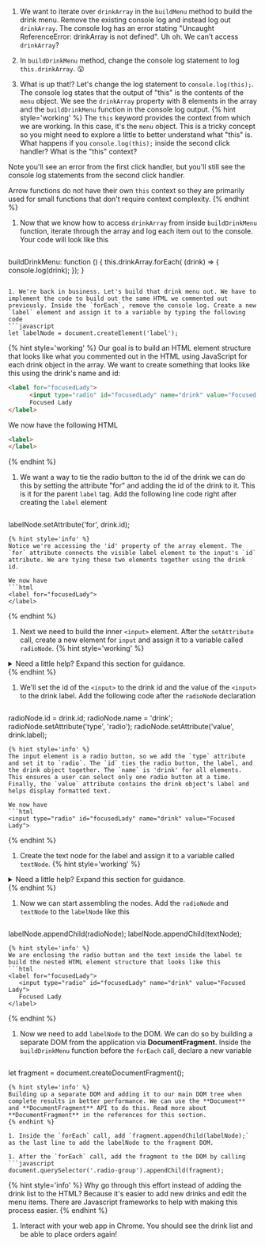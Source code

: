 1. We want to iterate over `drinkArray` in the `buildMenu` method to build the drink menu. Remove the existing console log and instead log out `drinkArray`. The console log has an error stating "Uncaught ReferenceError: drinkArray is not defined". Uh oh. We can't access `drinkArray`?

1. In `buildDrinkMenu` method, change the console log statement to log `this.drinkArray`. 😮

1. What is up that!? Let's change the log statement to `console.log(this);`. The console log states that the output of "this" is the contents of the `menu` object. We see the `drinkArray` property with 8 elements in the array and the `buildDrinkMenu` function in the console log output. 
   {% hint style='working' %}
The `this` keyword provides the context from which we are working. In this case, it's the `menu` object. This is a tricky concept so you might need to explore a little to better understand what "this" is. What happens if you `console.log(this);` inside the second click handler? What is the "this" context? 

Note you'll see an error from the first click handler, but you'll still see the console log statements from the second click handler.

Arrow functions do not have their own `this` context so they are primarily used for small functions that don't require context complexity. 
   {% endhint %}

1. Now that we know how to access `drinkArray` from inside `buildDrinkMenu` function, iterate through the array and log each item out to the console. Your code will look like this
   ```javascript
buildDrinkMenu: function () {
      this.drinkArray.forEach( (drink) => {
            console.log(drink);
      });
 }
   ```

1. We're back in business. Let's build that drink menu out. We have to implement the code to build out the same HTML we commented out previously. Inside the `forEach`, remove the console log. Create a new `label` element and assign it to a variable by typing the following code
   ```javascript
let labelNode = document.createElement('label');
   ```
   {% hint style='working' %}
Our goal is to build an HTML element structure that looks like what you commented out in the HTML using JavaScript for each drink object in the array. We want to create something that looks like this using the drink's name and id:
```html
<label for="focusedLady">
      <input type="radio" id="focusedLady" name="drink" value="Focused Lady">
      Focused Lady
</label>
```

We now have the following HTML
```html
<label>
</label>
```
   {% endhint %}

1. We want a way to tie the radio button to the id of the drink we can do this by setting the attribute "for" and adding the id of the drink to it. This is it for the parent `label` tag. Add the following line code right after creating the `label` element
   ```javascript
labelNode.setAttribute('for', drink.id);
   ```
   {% hint style='info' %}
Notice we're accessing the 'id' property of the array element. The `for` attribute connects the visible label element to the input's `id` attribute. We are tying these two elements together using the drink id.

We now have
```html
<label for="focusedLady">
</label>
```
   {% endhint %}

1. Next we need to build the inner `<input>` element. After the `setAttribute` call, create a new element for `input` and assign it to a variable called `radioNode`. 
   {% hint style='working' %}
<details>
<summary>
Need a little help? Expand this section for guidance. 
</summary> 
Add <code>let radioNode = document.createElement('input');</code> after the previous <code>setAttribute</code> call in the <code>forEach</code>.
</details>
   {% endhint %}

1. We'll set the id of the `<input>` to the drink id and the value of the `<input>` to the drink label.  Add the following code after the `radioNode` declaration
   ```javascript
radioNode.id = drink.id;
radioNode.name = 'drink';
radioNode.setAttribute('type', 'radio');
radioNode.setAttribute('value', drink.label);
   ```
   {% hint style='info' %}
The input element is a radio button, so we add the `type` attribute and set it to `radio`. The `id` ties the radio button, the label, and the drink object together. The `name` is 'drink' for all elements. This ensures a user can select only one radio button at a time. Finally, the `value` attribute contains the drink object's label and helps display formatted text. 

We now have
```html
<input type="radio" id="focusedLady" name="drink" value="Focused Lady">
```
   {% endhint %}

1. Create the text node for the label and assign it to a variable called `textNode`.
   {% hint style='working' %}
<details>
<summary>
Need a little help? Expand this section for guidance. 
</summary> 
Add <code>const textNode = document.createTextNode(drink.label);</code> after the previous <code>setAttribute</code> call in the <code>forEach</code> to create a node with the text for the drink name.
</details>
   {% endhint %}

1. Now we can start assembling the nodes. Add the `radioNode` and `textNode` to the `labelNode` like this
   ```javascript
labelNode.appendChild(radioNode);
labelNode.appendChild(textNode);
   ``` 
   {% hint style='info' %}
We are enclosing the radio button and the text inside the label to build the nested HTML element structure that looks like this
```html
<label for="focusedLady">
      <input type="radio" id="focusedLady" name="drink" value="Focused Lady">
      Focused Lady
</label>
```
   {% endhint %}

1. Now we need to add `labelNode` to the DOM. We can do so by building a separate DOM from the application via **DocumentFragment**. Inside the `buildDrinkMenu` function before the `forEach` call, declare a new variable
   ```javascript
let fragment = document.createDocumentFragment();
   ``` 
   {% hint style='info' %}
Building up a separate DOM and adding it to our main DOM tree when complete results in better performance. We can use the **Document** and **DocumentFragment** API to do this. Read more about **DocumentFragment** in the references for this section.
   {% endhint %}

1. Inside the `forEach` call, add `fragment.appendChild(labelNode);` as the last line to add the labelNode to the fragment DOM.

1. After the `forEach` call, add the fragment to the DOM by calling 
   ```javascript
document.querySelector('.radio-group').appendChild(fragment);
   ```
   {% hint style='info' %}
Why go through this effort instead of adding the drink list to the HTML? Because it's easier to add new drinks and edit the menu items. There are Javascript frameworks to help with making this process easier.
   {% endhint %}

1. Interact with your web app in Chrome. You should see the drink list and be able to place orders again!


